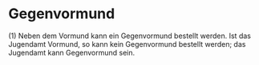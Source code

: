 # Gegenvormund

(1) Neben dem Vormund kann ein Gegenvormund bestellt werden. Ist das Jugendamt Vormund, so kann kein Gegenvormund bestellt werden; das Jugendamt kann Gegenvormund sein.